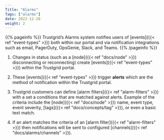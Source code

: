 ```yaml
---
Title: "Alarms"
Tags: ["alarms"]
date: 2022-12-28
weight: 2
---
```


{{% pageinfo %}}
Trustgrid’s Alarms system notifies users of [events]({{< ref "event-types" >}}) both within our portal and via notification integrations such as email, PagerDuty, OpsGenie, Slack, and Teams.
{{% /pageinfo %}}

1. Changes in status (such as a [node]({{< ref "docs/node" >}}) disconnecting or reconnecting) create [events]({{< ref "event-types" >}}) within the Trustgrid portal.

2. These [events]({{< ref "event-types" >}}) trigger **alerts** which are the method of notification within the Trustgrid portal.

3. Trustgrid customers can define [alarm filters]({{< ref "alarm-filters" >}}) with a set a conditions that are matched against alerts. Example of the criteria include the [node]({{< ref "docs/node" >}}) name, event type, event severity, [tags]({{< ref "docs/concepts/tag" >}}), or even a basic text match.

4. If an alert matches the criteria of an [alarm filter]({{< ref "alarm-filters" >}}) then notifications will be sent to configured [channels]({{< ref "docs/alarms/channels" >}}).
